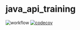 # java_api_training
![workflow](https://github.com/Mael35/java_api_training/actions/workflows/build.yml/badge.svg)
[![codecov](https://codecov.io/gh/Mael35/java_api_training/branch/main/graph/badge.svg?token=IUBXvA2PXB)](https://codecov.io/gh/Mael35/java_api_training)
